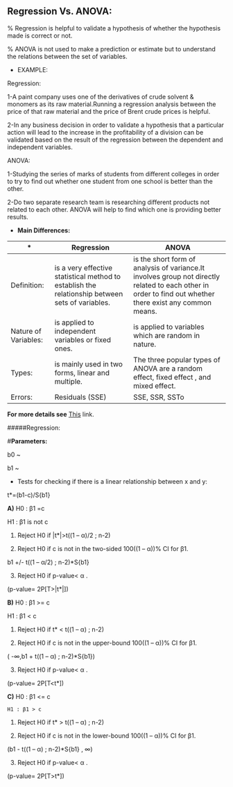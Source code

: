 ## Regression Vs. ANOVA:

% Regression is helpful to validate a hypothesis of whether the hypothesis made is correct or not.

% ANOVA is not used to make a prediction or estimate but to understand the relations between the set of variables.

* EXAMPLE:

Regression:

1-A paint company uses one of the derivatives of crude solvent & monomers as its raw material.Running a regression analysis between the price of that raw material and the price of Brent crude prices is helpful.

2-In any business decision in order to validate a hypothesis that a particular action will lead to the increase in the profitability of a division can be validated based on the result of the regression between the dependent and independent variables.


ANOVA:

1-Studying the series of marks of students from different colleges in order to try to find out whether one student from one school is better than the other.

2-Do two separate research team is researching different products not related to each other. ANOVA will help to find which one is providing better results.


* **Main Differences:**

*|Regression|ANOVA
--|----------|-----
Definition:|is a very effective statistical method to establish the relationship between sets of variables.|is the short form of analysis of variance.It involves group not directly related to each other in order to find out whether there exist any common means.
Nature of Variables:|is applied to independent variables or fixed ones.|is applied to variables which are random in nature.
Types:|is mainly used in two forms, linear and multiple.|The three popular types of ANOVA are a random effect, fixed effect , and mixed effect.
Errors:|Residuals (SSE)|SSE, SSR, SSTo




**For more details see** [This](https://www.wallstreetmojo.com/regression-vs-anova/) link.



#####Regression:

#**Parameters:**

b0 ~

b1 ~

* Tests for checking if there is a linear relationship between x and y:

t*=(b1-c)/S{b1}

**A)** H0 : β1 =c

H1 : β1 is not c


1. Reject H0 if |t*|>t((1 – α)/2 ; n-2)

2. Reject H0 if c is not in the two-sided 100((1 – α))% CI for β1.

b1 +/- t((1 – α/2) ; n-2)*S{b1}

3. Reject H0 if p-value< α .

(p-value= 2P[T>|t*|])


**B)** H0 : β1 >= c

  H1 : β1 < c

1. Reject H0 if t* < t((1 – α) ; n-2)

2. Reject H0 if c is not in the upper-bound 100((1 – α))% CI for β1.

( -∞,b1 + t((1 – α) ; n-2)*S{b1})

3. Reject H0 if p-value< α .

(p-value= 2P[T<t*])


**C)** H0 : β1 <= c

    H1 : β1 > c

1. Reject H0 if t* > t((1 – α) ; n-2)

2. Reject H0 if c is not in the lower-bound 100((1 – α))% CI for β1.

(b1 - t((1 – α) ; n-2)*S{b1} , ∞)

3. Reject H0 if p-value< α .

(p-value= 2P[T>t*])    
